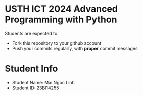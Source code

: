 USTH ICT 2024 Advanced Programming with Python
=====================================================

Students are expected to:
* Fork this repository to your github account
* Push your commits regularly, with **proper** commit messages


Student Info
=========================

* Student Name: Mai Ngoc Linh 
* Student ID: 23BI14255

